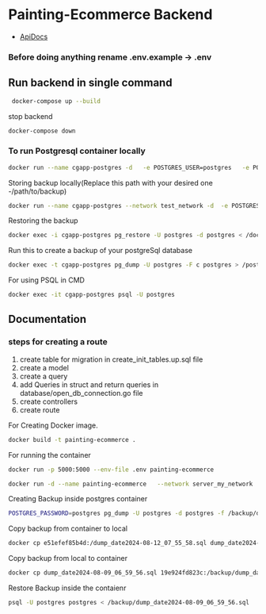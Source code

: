 
# Painting-Ecommerce Backend
- [ApiDocs](https://documenter.getpostman.com/view/26905530/2sA3rxqD9b)
### Before doing anything rename .env.example -> .env
## Run backend in single command
```bash
 docker-compose up --build
```
stop backend
```bash
docker-compose down
```

### To run Postgresql container locally

```bash
docker run --name cgapp-postgres -d   -e POSTGRES_USER=postgres   -e POSTGRES_PASSWORD=password   -e POSTGRES_DB=postgres   -p 5432:5432   postgres
```
Storing backup locally(Replace this path with your desired one -/path/to/backup)
```bash
docker run --name cgapp-postgres --network test_network -d  -e POSTGRES_USER=postgres  -e POSTGRES_PASSWORD=password -e POSTGRES_DB=postgres -v /home/ec2-user/postgresBackup:/docker-entrypoint-initdb.d  -p 5432:5432 postgres
```
Restoring the backup
```bash
docker exec -i cgapp-postgres pg_restore -U postgres -d postgres < /docker-entrypoint-initdb.d/dumpfile.dump
```
Run this to create a backup of your postgreSql database
```bash
docker exec -t cgapp-postgres pg_dump -U postgres -F c postgres > /postgresBackup/dumpfile.dump
```
For using PSQL in CMD
```bash
docker exec -it cgapp-postgres psql -U postgres
```


## Documentation

### steps for creating a route
1. create table for migration  in create_init_tables.up.sql file
2. create a model
3. create a query
4. add Queries in struct and return queries in database/open_db_connection.go file
5. create controllers
6. create route

For Creating Docker image.
```bash
docker build -t painting-ecommerce .
```

For running the container
```bash
docker run -p 5000:5000 --env-file .env painting-ecommerce
```
```bash
docker run -d --name painting-ecommerce   --network server_my_network   -e DB_HOST=cgapp-postgres   -e DB_PORT=5432   -e DB_USER=postgres   -e DB_PASSWORD=password   -e DB_NAME=postgres   -e DB_SSL_MODE=disable   -p 5000:5000   painting-ecommerce
```
Creating Backup inside postgres container
```bash
POSTGRES_PASSWORD=postgres pg_dump -U postgres -d postgres -f /backup/dump_date`date +%Y-%m-%d_%H_%M_%S`.sql
```
Copy backup from container to local
```bash
docker cp e51efef85b4d:/dump_date2024-08-12_07_55_58.sql dump_date2024-08-12_07_55_58.sql
```
Copy backup from local to container
```bash
docker cp dump_date2024-08-09_06_59_56.sql 19e924fd823c:/backup/dump_date2024-08-09_06_59_56.sql
```
Restore Backup inside the contaienr
```bash
psql -U postgres postgres < /backup/dump_date2024-08-09_06_59_56.sql 
```
